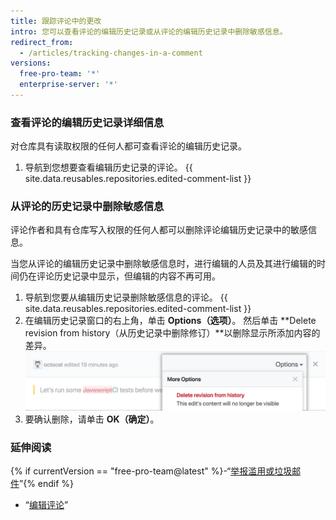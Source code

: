 ```yaml
---
title: 跟踪评论中的更改
intro: 您可以查看评论的编辑历史记录或从评论的编辑历史记录中删除敏感信息。
redirect_from:
  - /articles/tracking-changes-in-a-comment
versions:
  free-pro-team: '*'
  enterprise-server: '*'
---
```


### 查看评论的编辑历史记录详细信息

对仓库具有读取权限的任何人都可查看评论的编辑历史记录。

1. 导航到您想要查看编辑历史记录的评论。
{{ site.data.reusables.repositories.edited-comment-list }}

### 从评论的历史记录中删除敏感信息

评论作者和具有仓库写入权限的任何人都可以删除评论编辑历史记录中的敏感信息。

当您从评论的编辑历史记录中删除敏感信息时，进行编辑的人员及其进行编辑的时间仍在评论历史记录中显示，但编辑的内容不再可用。

1. 导航到您要从编辑历史记录删除敏感信息的评论。
{{ site.data.reusables.repositories.edited-comment-list }}
3. 在编辑历史记录窗口的右上角，单击 **Options（选项）**。 然后单击 **Delete revision from history（从历史记录中删除修订）**以删除显示所添加内容的差异。 ![删除评论编辑详细信息](/assets/images/help/repository/delete-comment-edit-details.png)
4. 要确认删除，请单击 **OK（确定）**。

### 延伸阅读

{% if currentVersion == "free-pro-team@latest" %}-“[举报滥用或垃圾邮件](/articles/reporting-abuse-or-spam)”{% endif %}
- “[编辑评论](/articles/editing-a-comment)”
